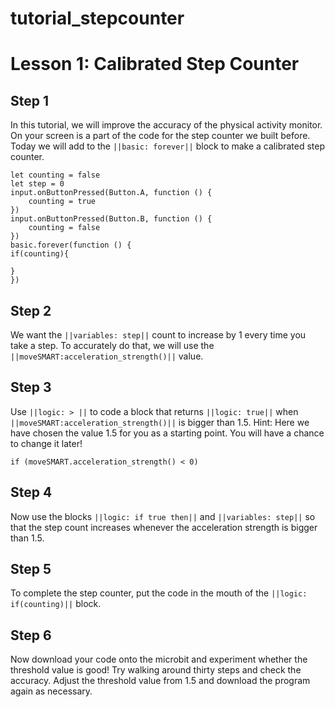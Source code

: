 # tutorial_stepcounter

# Lesson 1: Calibrated Step Counter

## Step 1

In this tutorial, we will improve the accuracy of the physical activity monitor. On your screen is a part of the code for the step counter we built before. Today we will add to the ``||basic: forever||`` block to make a calibrated step counter.
```template
let counting = false
let step = 0
input.onButtonPressed(Button.A, function () {
    counting = true
})
input.onButtonPressed(Button.B, function () {
    counting = false
})
basic.forever(function () {
if(counting){

}
})
```

## Step 2
We want the ``||variables: step||`` count to increase by 1 every time you take a step. To accurately do that, we will use the ``||moveSMART:acceleration_strength()||`` value.

## Step 3
Use ``||logic: > ||`` to code a block that returns ``||logic: true||`` when ``||moveSMART:acceleration_strength()||`` is bigger than 1.5.
Hint: Here we have chosen the value 1.5 for you as a starting point. You will have a chance to change it later!
```blocks
if (moveSMART.acceleration_strength() < 0)
```

## Step 4
Now use the blocks ``||logic: if true then||`` and ``||variables: step||`` so that the step count increases whenever the acceleration strength is bigger than 1.5.

## Step 5
To complete the step counter, put the code in the mouth of the ``||logic: if(counting)||`` block.

## Step 6
Now download your code onto the microbit and experiment whether the threshold value is good! Try walking around thirty steps and check the accuracy. Adjust the threshold value from 1.5 and download the program again as necessary.